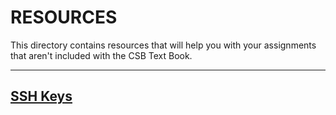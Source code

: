 # RESOURCES

This directory contains resources that will help you with your assignments that aren't included with the CSB Text Book.

---

## [SSH Keys](howto_sshkeys.md)
